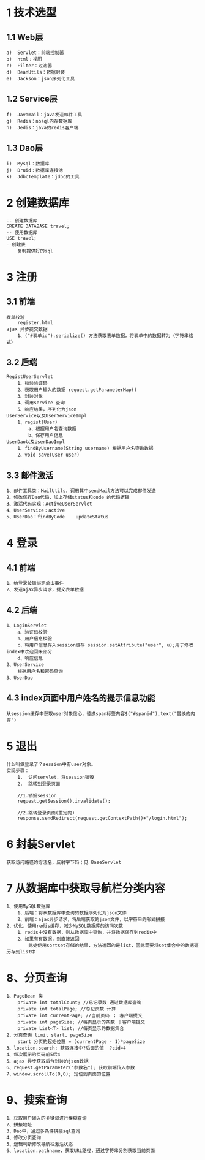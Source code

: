 # 1	技术选型
## 1.1	Web层
    a)	Servlet：前端控制器
    b)	html：视图
    c)	Filter：过滤器
    d)	BeanUtils：数据封装
    e)	Jackson：json序列化工具
## 1.2	Service层
    f)	Javamail：java发送邮件工具
    g)	Redis：nosql内存数据库
    h)	Jedis：java的redis客户端
## 1.3	Dao层
    i)	Mysql：数据库
    j)	Druid：数据库连接池
    k)	JdbcTemplate：jdbc的工具

# 2	创建数据库
    -- 创建数据库
    CREATE DATABASE travel;
    -- 使用数据库
    USE travel;
    --创建表
        复制提供好的sql

# 3 注册
## 3.1 前端
	表单校验
		register.html
	ajax 异步提交数据
		1、("#表单id").serialize() 方法获取表单数据，将表单中的数据转为（字符串格式）
## 3.2 后端
	RegistUserServlet
		1、校验验证码
		2、获取用户输入的数据 request.getParameterMap()
		3、封装对象
		4、调用service 查询
		5、响应结果，序列化为json
	UserService以及UserServiceImpl
		1、regist(User)
			a、根据用户名查询数据
			b、保存用户信息
	UserDao以及UserDaoImpl
		1、findByUsername(String username) 根据用户名查询数据
		2、void save(User user)
## 3.3 邮件激活
	1、邮件工具类：MailUtils，调用其中sendMail方法可以完成邮件发送
	2、修改保存Dao代码，加上存储status和code 的代码逻辑
	3、激活代码实现：ActiveUserServlet
	4、UserService：active
	5、UserDao：findByCode	updateStatus

# 4 登录
## 4.1 前端
	1、给登录按钮绑定单击事件
	2、发送ajax异步请求，提交表单数据
## 4.2 后端
	1、LoginServlet
		a、验证码校验
		b、用户信息校验
		c、将用户信息存入session缓存 session.setAttribute("user", u);用于修改index中欢迎回来部分
		d、响应信息
	2、UserService
		根据用户名和密码查询
	3、UserDao
## 4.3 index页面中用户姓名的提示信息功能
	从session缓存中获取user对象信心，替换span标签内容$("#spanid").text("替换的内容")

# 5 退出
	什么叫做登录了？session中有user对象。
	实现步骤：
		1.	访问servlet，将session销毁
		2.	跳转到登录页面
		
		//1.销毁session
		request.getSession().invalidate();
		
		//2.跳转登录页面(重定向)
		response.sendRedirect(request.getContextPath()+"/login.html");
# 6 封装Servlet
    获取访问路径的方法名，反射字节码；见 BaseServlet
    
# 7 从数据库中获取导航栏分类内容
    1、使用MySQL数据库
        1、后端：将从数据库中查询的数据序列化为json文件
        2、前端：ajax异步请求，将后端获取的json文件，以字符串的形式拼接
    2、优化，使用redis缓存，减少MySQL数据库的访问次数
        1、redis中没有数据，则从数据库中查询，并将数据保存到redis中
        2、如果有有数据，则直接返回
            此处使用sortset存储的结果，方法返回的是list，因此需要将set集合中的数据遍历存到list中
# 8、分页查询
	1、PageBean 类
	    private int totalCount; //总记录数 通过数据库查询
	    private int totalPage; //总记页数 计算
	    private int currentPage; //当前页码 ； 客户端提交
	    private int pageSize; //每页显示的条数 ；客户端提交
		private List<T> list; //每页显示的数据集合
	2、分页查询 limit start, pageSize
		start 分页的起始位置 = (currentPage - 1)*pageSize
	3、location.search; 获取连接中?后面的值  ?cid=4
	4、每次展示的页码前5后4
	5、ajax 异步获取后台封装的json数据
	6、request.getParameter("参数名"); 获取前端传入参数
	7、window.scrollTo(0,0); 定位到页面的位置
	
# 9、搜索查询
    1、获取用户输入的关键词进行模糊查询
    2、拼接地址
    3、Dao中，通过多条件拼接sql查询
    4、修改分页查询
    5、逻辑判断修改导航栏激活状态
    6、location.pathname，获取URL路径，通过字符串分割获取当前页面
	